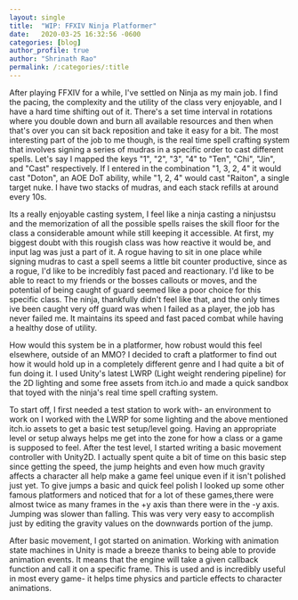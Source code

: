 ```yaml
---
layout: single
title:  "WIP: FFXIV Ninja Platformer"
date:   2020-03-25 16:32:56 -0600
categories: [blog] 
author_profile: true
author: "Shrinath Rao"
permalink: /:categories/:title
---
```


After playing FFXIV for a while, I've settled on Ninja as my main job. I find the pacing, the complexity and the utility of the class very enjoyable, and I have a hard time shifting out of it. There's a set time interval in rotations where you double down and burn all available resources and then when that's over you can sit back reposition and take it easy for a bit. The most interesting part of the job to me though, is the real time spell crafting system that involves signing a series of mudras in a specific order to cast different spells. Let's say I mapped the keys "1", "2", "3", "4" to "Ten", "Chi", "Jin", and "Cast" respectively. If I entered in the combination "1, 3, 2, 4" it would cast "Doton", an AOE DoT ability, while "1, 2, 4" would cast "Raiton", a single target nuke. I have two stacks of mudras, and each stack refills at around every 10s.

Its a really enjoyable casting system, I feel like a ninja casting a ninjustsu and the memorization of all the possible spells raises the skill floor for the class a considerable amount while still keeping it accessible. At first, my biggest doubt with this rougish class was how reactive it would be, and input lag was just a part of it. A rogue having to sit in one place while signing mudras to cast a spell seems a little bit counter productive, since as a rogue, I'd like to be incredibly fast paced and reactionary. I'd like to be able to react to my friends or the bosses callouts or moves, and the potential of being caught of guard seemed like a poor choice for this specific class. The ninja, thankfully didn't feel like that, and the only times ive been caught very off guard was when I failed as a player, the job has never failed me. It maintains its speed and fast paced combat while having a healthy dose of utility. 

How would this system be in a platformer, how robust would this feel elsewhere, outside of an MMO? I decided to craft a platformer to find out how it would hold up in a completely different genre and I had quite a bit of fun doing it. I used Unity's latest LWRP (Light weight rendering pipeline) for the 2D lighting and some free assets from itch.io and made a quick sandbox that toyed with the ninja's real time spell crafting system.

To start off, I first needed a test station to work with- an environment to work on I worked with the LWRP for some lighting and the above mentioned itch.io assets to get a basic test setup/level going. Having an appropriate level or setup always helps me get into the zone for how a class or a game is supposed to feel. After the test level, I started writing a basic movement controller with Unity2D. I actually spent quite a bit of time on this basic step since getting the speed, the jump heights and even how much gravity affects a character all help make a game feel unique even if it isn't polished just yet. To give jumps a basic and quick feel polish I looked up some other famous platformers and noticed that for a lot of these games,there were almost twice as many frames in the +y axis than there were in the -y axis. Jumping was slower than falling. This was very very easy to accomplish just by editing the gravity values on the downwards portion of the jump.

After basic movement, I got started on animation. Working with animation state machines in Unity is made a breeze thanks to being able to provide animation events. It means that the engine will take a given callback function and call it on a specific frame. This is used and is incredibly useful in most every game- it helps time physics and particle effects to character animations. 

